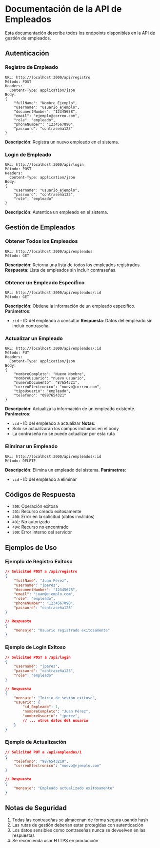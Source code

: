 # Documentación de la API de Empleados

Esta documentación describe todos los endpoints disponibles en la API de gestión de empleados.

## Autenticación

### Registro de Empleado
```
URL: http://localhost:3000/api/registro
Método: POST
Headers: 
  Content-Type: application/json
Body:
{
    "fullName": "Nombre Ejemplo",
    "username": "usuario_ejemplo",
    "documentNumber": "12345678",
    "email": "ejemplo@correo.com",
    "role": "empleado",
    "phoneNumber": "1234567890",
    "password": "contraseña123"
}
```
**Descripción**: Registra un nuevo empleado en el sistema.

### Login de Empleado
```
URL: http://localhost:3000/api/login
Método: POST
Headers:
  Content-Type: application/json
Body:
{
    "username": "usuario_ejemplo",
    "password": "contraseña123",
    "role": "empleado"
}
```
**Descripción**: Autentica un empleado en el sistema.

## Gestión de Empleados

### Obtener Todos los Empleados
```
URL: http://localhost:3000/api/empleados
Método: GET
```
**Descripción**: Retorna una lista de todos los empleados registrados.
**Respuesta**: Lista de empleados sin incluir contraseñas.

### Obtener un Empleado Específico
```
URL: http://localhost:3000/api/empleados/:id
Método: GET
```
**Descripción**: Obtiene la información de un empleado específico.
**Parámetros**: 
- `:id` - ID del empleado a consultar
**Respuesta**: Datos del empleado sin incluir contraseña.

### Actualizar un Empleado
```
URL: http://localhost:3000/api/empleados/:id
Método: PUT
Headers:
  Content-Type: application/json
Body:
{
    "nombreCompleto": "Nuevo Nombre",
    "nombreUsuario": "nuevo_usuario",
    "numeroDocumento": "87654321",
    "correoElectronico": "nuevo@correo.com",
    "tipoUsuario": "empleado",
    "telefono": "0987654321"
}
```
**Descripción**: Actualiza la información de un empleado existente.
**Parámetros**:
- `:id` - ID del empleado a actualizar
**Notas**: 
- Solo se actualizarán los campos incluidos en el body
- La contraseña no se puede actualizar por esta ruta

### Eliminar un Empleado
```
URL: http://localhost:3000/api/empleados/:id
Método: DELETE
```
**Descripción**: Elimina un empleado del sistema.
**Parámetros**:
- `:id` - ID del empleado a eliminar

## Códigos de Respuesta

- `200`: Operación exitosa
- `201`: Recurso creado exitosamente
- `400`: Error en la solicitud (datos inválidos)
- `401`: No autorizado
- `404`: Recurso no encontrado
- `500`: Error interno del servidor

## Ejemplos de Uso

### Ejemplo de Registro Exitoso
```json
// Solicitud POST a /api/registro
{
    "fullName": "Juan Pérez",
    "username": "jperez",
    "documentNumber": "12345678",
    "email": "juan@ejemplo.com",
    "role": "empleado",
    "phoneNumber": "1234567890",
    "password": "contraseña123"
}

// Respuesta
{
    "mensaje": "Usuario registrado exitosamente"
}
```

### Ejemplo de Login Exitoso
```json
// Solicitud POST a /api/login
{
    "username": "jperez",
    "password": "contraseña123",
    "role": "empleado"
}

// Respuesta
{
    "mensaje": "Inicio de sesión exitoso",
    "usuario": {
        "id_Empleado": 1,
        "nombreCompleto": "Juan Pérez",
        "nombreUsuario": "jperez",
        // ... otros datos del usuario
    }
}
```

### Ejemplo de Actualización
```json
// Solicitud PUT a /api/empleados/1
{
    "telefono": "9876543210",
    "correoElectronico": "nuevo@ejemplo.com"
}

// Respuesta
{
    "mensaje": "Empleado actualizado exitosamente"
}
```

## Notas de Seguridad

1. Todas las contraseñas se almacenan de forma segura usando hash
2. Las rutas de gestión deberían estar protegidas con autenticación
3. Los datos sensibles como contraseñas nunca se devuelven en las respuestas
4. Se recomienda usar HTTPS en producción 